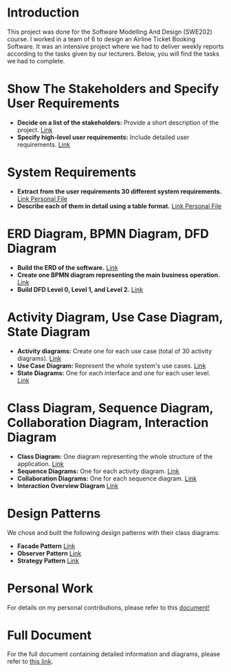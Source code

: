 # Introduction
This project was done for the Software Modelling And Design (SWE202) course. I worked in a team of 6 to design an Airline Ticket Booking Software. It was an intensive project where we had to deliver weekly reports according to the tasks given by our lecturers. Below, you will find the tasks we had to complete.

# Show The Stakeholders and Specify User Requirements
- **Decide on a list of the stakeholders:** Provide a short description of the project. [Link](https://github.com/RegiLoshi/Airplane-Managment-System-Design/blob/master/Description%20of%20Software%20and%20Stakeholders/SMD%20-%20Project%20Description.pdf)
- **Specify high-level user requirements:** Include detailed user requirements. [Link](https://github.com/RegiLoshi/Airplane-Managment-System-Design/blob/master/Description%20of%20Software%20and%20Stakeholders/SMD%20-%20Project%20Description.pdf)

# System Requirements
- **Extract from the user requirements 30 different system requirements.** [Link Personal File](https://github.com/RegiLoshi/Airplane-Managment-System-Design/blob/master/Requirements/SystemRequirements/Seperated/Account_Manag_SystemReq.pdf)
- **Describe each of them in detail using a table format.** [Link Personal File](https://github.com/RegiLoshi/Airplane-Managment-System-Design/blob/master/Requirements/SystemRequirements/Seperated/Account_Manag_SystemReq.pdf)

# ERD Diagram, BPMN Diagram, DFD Diagram
- **Build the ERD of the software.** [Link](https://github.com/RegiLoshi/Airplane-Managment-System-Design/blob/master/Diagrams/BPMN%20and%20ERD/ERD.jpeg)
- **Create one BPMN diagram representing the main business operation.** [Link](https://github.com/RegiLoshi/Airplane-Managment-System-Design/blob/master/Diagrams/BPMN%20and%20ERD/BPMN.jpeg)
- **Build DFD Level 0, Level 1, and Level 2.** [Link](https://github.com/RegiLoshi/Airplane-Managment-System-Design/tree/master/Diagrams/DFD)

# Activity Diagram, Use Case Diagram, State Diagram
- **Activity diagrams:** Create one for each use case (total of 30 activity diagrams). [Link](https://github.com/RegiLoshi/Airplane-Managment-System-Design/tree/master/Diagrams/Activity)
- **Use Case Diagram:** Represent the whole system's use cases. [Link](https://github.com/RegiLoshi/Airplane-Managment-System-Design/blob/master/Diagrams/Use%20Case%20%26%20Class%20Diagram/Use%20Case%20diagram.jpeg)
- **State Diagrams:** One for each interface and one for each user level. [Link](https://github.com/RegiLoshi/Airplane-Managment-System-Design/tree/master/Diagrams/State)

# Class Diagram, Sequence Diagram, Collaboration Diagram, Interaction Diagram
- **Class Diagram:** One diagram representing the whole structure of the application. [Link](https://github.com/RegiLoshi/Airplane-Managment-System-Design/blob/master/Diagrams/Use%20Case%20%26%20Class%20Diagram/UML%20class.jpeg)
- **Sequence Diagrams:** One for each activity diagram. [Link](https://github.com/RegiLoshi/Airplane-Managment-System-Design/tree/master/Diagrams/Sequence)
- **Collaboration Diagrams:** One for each sequence diagram. [Link](https://github.com/RegiLoshi/Airplane-Managment-System-Design/tree/master/Diagrams/Collaboration)
- **Interaction Overview Diagram** [Link](https://github.com/RegiLoshi/Airplane-Managment-System-Design/tree/master/Diagrams/Interaction%20Overview%20Diagram)

# Design Patterns
We chose and built the following design patterns with their class diagrams:
- **Facade Pattern** [Link](https://github.com/RegiLoshi/Airplane-Managment-System-Design/blob/master/Diagrams/DesignPatterns/pattern.jpeg)
- **Observer Pattern** [Link](https://github.com/RegiLoshi/Airplane-Managment-System-Design/blob/master/Diagrams/DesignPatterns/Observer%20Pattern.jpeg)
- **Strategy Pattern** [Link](https://github.com/RegiLoshi/Airplane-Managment-System-Design/blob/master/Diagrams/DesignPatterns/StrategyPattern_a.png)

# Personal Work
For details on my personal contributions, please refer to this [document!](https://github.com/RegiLoshi/Airplane-Managment-System-Design/blob/master/Regi-Loshi-Personal-Work-SMD.pdf)

# Full Document
For the full document containing detailed information and diagrams, please refer to [this link](https://github.com/RegiLoshi/Airplane-Managment-System-Design/blob/master/AIRLINE%20TICKET%20BOOKING%20SOFTWARE%20REQUIREMENTS.pdf).
